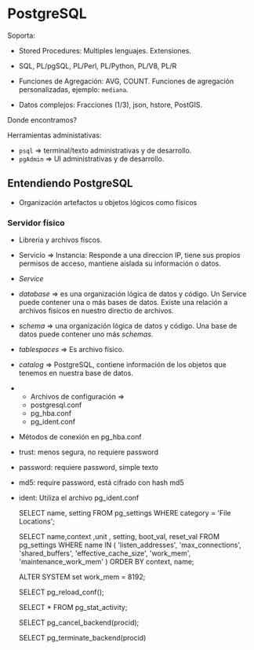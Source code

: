 # PostgreSQL

Soporta:
 - Stored Procedures: Multiples lenguajes. Extensiones.
  - SQL, PL/pgSQL, PL/Perl, PL/Python, PL/V8, PL/R
  
 - Funciones de Agregación: AVG, COUNT. Funciones de agregación personalizadas, ejemplo: `mediana`.
 
 - Datos complejos: Fracciones (1/3), json, hstore, PostGIS.
 
Donde encontramos? 

Herramientas administativas: 
 - `psql` => terminal/texto administrativas y de desarrollo.
 - `pgAdmin` => UI administrativas y de desarrollo.
 

## Entendiendo PostgreSQL
 - Organización artefactos u objetos lógicos como físicos
 
### Servidor físico
 - Librería y archivos físcos.
 - Servicio => Instancia: Responde a una direccion IP, tiene sus propios permisos de acceso, mantiene aislada su información o datos.
 
 - *Service*
 
 - *database* => es una organización lógica de datos y código. Un Service puede contener una o más bases de datos. Existe una relación a archivos fisícos en nuestro directio de archivos.
 
 - *schema* => una organización lógica de datos y código. Una base de datos puede contener uno más *schemas*.
 
 - *tablespaces* => Es archivo físico. 
 
 - *catalog* => PostgreSQL, contiene información de los objetos que tenemos en nuestra base de datos.
 
 - * Archivos de configuración => 
   - postgresql.conf
   - pg_hba.conf
   - pg_ident.conf
   
 * Métodos de conexión en pg_hba.conf
  - trust: menos segura, no requiere password
  - password: requiere password, simple texto
  - md5: require password, está cifrado con hash md5
  - ident: Utiliza el archivo pg_ident.conf
  
    SELECT name, setting FROM pg_settings WHERE category = 'File Locations';
    
    SELECT name,context ,unit , setting, boot_val, reset_val
    FROM pg_settings
    WHERE name IN ( 'listen_addresses', 'max_connections', 'shared_buffers', 'effective_cache_size', 'work_mem', 'maintenance_work_mem'
    )
    ORDER BY context, name;
    
    ALTER SYSTEM set work_mem = 8192;
    
    SELECT pg_reload_conf();
    
    SELECT * FROM pg_stat_activity;

    SELECT pg_cancel_backend(procid);
    
    SELECT pg_terminate_backend(procid)
